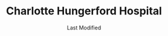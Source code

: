 ---
layout: location-page
date: Last Modified
description: "Local COVID-19 testing is available at Charlotte Hungerford Hospital in Torrington, Connecticut, USA."
permalink: "locations/connecticut/torrington/charlotte-hungerford-hospital/"
tags:
  - locations
  - connecticut
title: Charlotte Hungerford Hospital
uniqueName: charlotte-hungerford-hospital
state: Connecticut
stateAbbr: CT
hood: "Torrington"
address: "540 Litchfield Street"
city: "Torrington"
zip: "06790"
zipsNearby: "01531 01535 01506 01550 01518 01566 01515 01521 01585 06231 06232 06401 06278 06001 06330 06750 06403 06801 06751 06002 06404 06405 06601 06602 06604 06605 06606 06607 06608 06610 06611 06612 06614 06615 06650 06673 06699 06752 06010 06011 06016 06804 06234 06018 06331 06019 06020 06409 06332 06235 06408 06410 06411 06412 06413 06414 06415 06420 06021 06022 06237 06753 06754 06807 06238 06416 06810 06811 06812 06813 06814 06816 06817 06820 06417 06419 06418 06422 06023 06024 06242 06025 06026 06423 06424 06447 06027 06333 06088 06028 06244 06029 06082 06083 06426 06245 06824 06825 06828 06031 06030 06032 06034 06334 06335 06755 06829 06336 06033 06756 06035 06838 06830 06831 06836 06437 06438 06439 06247 06350 06101 06102 06103 06104 06105 06106 06107 06108 06109 06110 06111 06112 06114 06115 06117 06118 06119 06120 06123 06126 06127 06128 06129 06131 06132 06133 06134 06137 06138 06140 06141 06142 06143 06144 06145 06146 06147 06150 06151 06152 06153 06154 06155 06156 06160 06161 06167 06176 06180 06183 06199 06440 06248 06441 06442 06351 06037 06757 06039 06249 06759 06443 06040 06041 06042 06043 06045 06250 06444 06450 06451 06762 06455 06456 06457 06459 06460 06461 06467 06468 06353 06469 06758 06763 06770 06050 06051 06052 06053 06840 06057 06501 06502 06503 06504 06505 06506 06507 06508 06509 06510 06511 06512 06513 06514 06515 06516 06517 06518 06519 06520 06521 06524 06525 06530 06531 06532 06533 06534 06535 06536 06537 06538 06540 06776 06470 06482 06357 06058 06471 06059 06472 06254 06060 06473 06474 06256 06850 06851 06852 06853 06854 06855 06856 06857 06858 06859 06860 06360 06365 06370 06870 06371 06475 06477 06781 06061 06062 06479 06063 06782 06258 06230 06259 06064 06480 06375 06875 06876 06877 06879 06878 06065 06091 06481 06067 06783 06068 06264 06478 06483 06069 06484 06784 06070 06071 06072 06487 06488 06073 06489 06785 06376 06890 06265 06266 06074 06267 06075 06076 06077 06901 06902 06903 06904 06905 06906 06907 06910 06911 06912 06913 06914 06920 06921 06922 06925 06926 06927 06928 06491 06251 06268 06269 06078 06080 06079 06380 06081 06786 06778 06787 06084 06790 06791 06792 06382 06013 06085 06087 06066 06492 06493 06494 06495 06777 06793 06794 06701 06702 06703 06704 06705 06706 06708 06710 06712 06716 06720 06721 06722 06723 06724 06725 06726 06749 06385 06779 06795 06089 06498 06796 06090 06880 06881 06883 06888 06889 06896 06092 06093 06279 06226 06897 06280 06006 06095 06096 06094 06098 06798 06281 06282 06389 01220 01256 01001 01002 01003 01004 01059 01330 01222 01223 01007 01008 01009 01010 01338 01339 01343 01346 01225 01011 01012 01084 01013 01014 01020 01021 01022 01340 01341 01026 01226 01227 01342 01027 01062 01028 01106 01116 01029 01030 01031 01229 01032 01033 01034 01230 01301 01302 01035 01036 01037 01038 01088 01039 01235 01040 01041 01236 01050 01347 01224 01237 01238 01264 01053 01240 01242 01054 01056 01243 01244 01057 01351 01245 01247 01060 01061 01063 01066 01355 01253 01069 01201 01202 01203 01070 01254 01350 01367 01071 01097 01255 01257 01370 01072 01073 01373 01252 01258 01259 01075 01260 01077 01101 01102 01103 01104 01105 01107 01108 01109 01111 01115 01118 01119 01128 01129 01138 01139 01144 01151 01152 01199 01262 01263 01375 01079 01080 01349 01376 01081 01082 01083 01092 01379 01085 01086 01089 01090 01266 01093 01094 01095 01096 01267 01270 01098 12404 12405 10501 12501 12502 12503 10504 10505 12506 12508 10911 12409 10506 10507 12510 12411 12412 10509 10510 10511 12413 12470 10512 12511 12414 10514 12512 12416 12513 12514 12515 10516 12417 12516 12517 12518 12520 12419 12521 10517 10518 10519 10520 10521 12522 12523 12427 12429 12524 10922 12431 12525 10524 12526 12432 12433 12527 10526 10527 12436 10532 12440 12528 10928 10930 12529 12530 12531 12533 12534 12537 12442 12443 12538 10535 10536 12446 12401 12402 12540 12448 12449 10537 12450 12451 10540 12541 10541 10542 12453 12454 12542 10545 12543 12544 12555 12545 12546 10546 12547 12548 10547 12549 10548 10953 10549 12456 12457 12550 12551 12552 12553 12561 10560 12461 10562 12463 12563 12564 10566 10567 12565 12567 12568 12569 10570 12466 12601 12602 12603 12604 12570 10576 10578 10579 12504 12507 12571 12572 12574 12471 12575 12472 12473 12475 12577 12578 12477 10587 12481 10588 10589 12482 10590 12580 12581 12484 10980 12582 12485 10594 12486 12583 10986 12487 12584 12585 10596 10597 12586 12589 12590 10992 12592 12490 12491 12493 10996 10997 12494 12495 12594 12498 10598 11777 11786 11789 12015 12017 12018 12022 12024 12029 12033 12037 12040 12042 12045 12046 12050 12051 12192 12058 12176 12060 12061 12062 12063 12075 12083 12087 12106 12115 12123 12124 12125 12130 12132 12136 12143 12153 12156 12158 12165 12168 12169 12172 12173 12174 12184 12195 12196 01133 01195 06386 06454 06497 06832 06842 10571 10572 12593" 
mapUrl: "http://maps.apple.com/?q=Charlotte+Hungerford+Hospital&address=540+Litchfield+Street,Torrington,Connecticut,06790"
locationType: Drive-thru
phone: "860-972-8100"
website: "undefined"
onlineBooking: undefined
closed: undefined
closedUpdate: June 30th, 2020
notes: "Requires doctor's referral. Requires phone screen."
days: Everyday
hours: 8AM-Noon
ctaMessage: Call 860-972-8100
ctaUrl: "tel:860-972-8100"
---